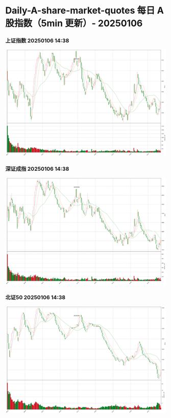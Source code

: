 
# Daily-A-share-market-quotes 每日 A 股指数（5min 更新）- 20250106

### 上证指数 20250106 14:38
![](./fig/2025/1/20250106-sh000001.png)

### 深证成指 20250106 14:38
![](./fig/2025/1/20250106-sz399001.png)

### 北证50 20250106 14:38
![](./fig/2025/1/20250106-bj899050.png)
